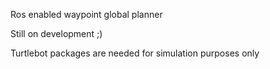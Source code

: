 Ros enabled waypoint global planner 

Still on development ;) 

Turtlebot packages are needed for simulation purposes only
